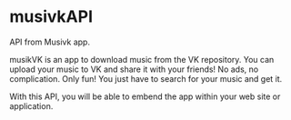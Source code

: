 # musivkAPI
API from Musivk app.

musikVK is an app to download music from the VK repository. 
You can upload your music to VK and share it with your friends! 
No ads, no complication. Only fun! 
You just have to search for your music and get it.

With this API, you will be able to embend the app within your web site or application.
